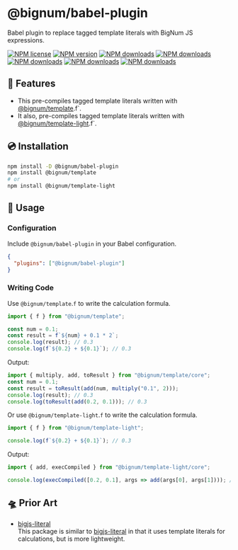 # @bignum/babel-plugin

Babel plugin to replace tagged template literals with BigNum JS expressions.

[![NPM license](https://img.shields.io/npm/l/@bignum/babel-plugin.svg)](https://www.npmjs.com/package/@bignum/babel-plugin)
[![NPM version](https://img.shields.io/npm/v/@bignum/babel-plugin.svg)](https://www.npmjs.com/package/@bignum/babel-plugin)
[![NPM downloads](https://img.shields.io/badge/dynamic/json.svg?label=downloads&colorB=green&suffix=/day&query=$.downloads&uri=https://api.npmjs.org//downloads/point/last-day/@bignum/babel-plugin&maxAge=3600)](http://www.npmtrends.com/@bignum/babel-plugin)
[![NPM downloads](https://img.shields.io/npm/dw/@bignum/babel-plugin.svg)](http://www.npmtrends.com/@bignum/babel-plugin)
[![NPM downloads](https://img.shields.io/npm/dm/@bignum/babel-plugin.svg)](http://www.npmtrends.com/@bignum/babel-plugin)
[![NPM downloads](https://img.shields.io/npm/dy/@bignum/babel-plugin.svg)](http://www.npmtrends.com/@bignum/babel-plugin)
[![NPM downloads](https://img.shields.io/npm/dt/@bignum/babel-plugin.svg)](http://www.npmtrends.com/@bignum/babel-plugin)

## 🚀 Features

- This pre-compiles tagged template literals written with [@bignum/template].f`.
- It also, pre-compiles tagged template literals written with [@bignum/template-light].f`.

## 💿 Installation

```bash
npm install -D @bignum/babel-plugin
npm install @bignum/template
# or
npm install @bignum/template-light
```

## 📖 Usage

### Configuration

Include `@bignum/babel-plugin` in your Babel configuration.

```json
{
  "plugins": ["@bignum/babel-plugin"]
}
```

### Writing Code

Use `@bignum/template`.`f` to write the calculation formula.

```js
import { f } from "@bignum/template";

const num = 0.1;
const result = f`${num} + 0.1 * 2`;
console.log(result); // 0.3
console.log(f`${0.2} + ${0.1}`); // 0.3
```

Output:

```js
import { multiply, add, toResult } from "@bignum/template/core";
const num = 0.1;
const result = toResult(add(num, multiply("0.1", 2)));
console.log(result); // 0.3
console.log(toResult(add(0.2, 0.1))); // 0.3
```

Or use `@bignum/template-light`.`f` to write the calculation formula.

```js
import { f } from "@bignum/template-light";

console.log(f`${0.2} + ${0.1}`); // 0.3
```

Output:

```js
import { add, execCompiled } from "@bignum/template-light/core";

console.log(execCompiled([0.2, 0.1], args => add(args[0], args[1]))); // 0.3
```

## 🛸 Prior Art

- [bigjs-literal]\
  This package is similar to [bigjs-literal] in that it uses template literals for calculations, but is more lightweight.

[bigjs-literal]: https://www.npmjs.com/package/bigjs-literal
[@bignum/template]: ../template/README.md
[@bignum/template-light]: ../template-light/README.md
